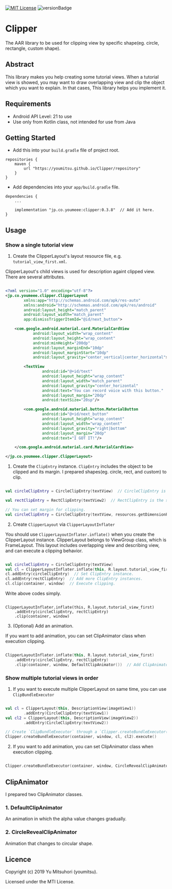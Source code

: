 [![MIT License](http://img.shields.io/badge/license-MIT-blue.svg?style=flat)](LICENSE)
![versionBadge](https://img.shields.io/badge/version-0.3.8-green.svg)

# Clipper


The AAR library to be used for clipping view by specific shape(eg. circle, rectangle, custom shape).


## Abstract


This library makes you help creating some tutorial views.
When a tutorial view is showed, you may want to draw overlapping view and clip the object which you want to explain.
In that cases, This library helps you implement it.


## Requirements


- Android API Level: 21 to use
- Use only from Kotlin class, not intended for use from Java


## Getting Started


- Add this into your `build.gradle` file of project root.


```
repositories {
    maven {
        url "https://youmitsu.github.io/Clipper/repository"
    }
}
```


- Add dependencies into your `app/build.gradle` file.

```
dependencies {
    ...
    
    implementation "jp.co.youmeee:clipper:0.3.8"  // Add it here.
}
```


## Usage

### Show a single tutorial view

1. Create the ClipperLayout's layout resource file, e.g. `tutorial_view_first.xml`.

ClipperLayout's child views is used for description againt clipped view.
There are several attributes.



```tutorial_view_first.xml

<?xml version="1.0" encoding="utf-8"?>
<jp.co.youmeee.clipper.ClipperLayout
        xmlns:app="http://schemas.android.com/apk/res-auto"
        xmlns:android="http://schemas.android.com/apk/res/android"
        android:layout_height="match_parent"
        android:layout_width="match_parent"
        app:dismissTriggerItemId="@id/next_button">

    <com.google.android.material.card.MaterialCardView
            android:layout_width="wrap_content"
            android:layout_height="wrap_content"
            android:minHeight="200dp"
            android:layout_marginEnd="10dp"
            android:layout_marginStart="10dp"
            android:layout_gravity="center_vertical|center_horizontal">

        <TextView
                android:id="@+id/text"
                android:layout_height="wrap_content"
                android:layout_width="match_parent"
                android:layout_gravity="center_horizontal"
                android:text="You can record voice with this button."
                android:layout_margin="20dp"
                android:textSize="20sp"/>

        <com.google.android.material.button.MaterialButton
                android:id="@+id/next_button"
                android:layout_height="wrap_content"
                android:layout_width="wrap_content"
                android:layout_gravity="right|bottom"
                android:layout_margin="20dp"
                android:text="I GOT IT!"/>

    </com.google.android.material.card.MaterialCardView>

</jp.co.youmeee.clipper.ClipperLayout>

```


1. Create the `ClipEntry` instance. `ClipEntry` includes the object to be clipped and its margin. I prepared shapes(eg. circle, rect, and custom) to clip.

```kotlin

val circleClipEntry = CircleClipEntry(textView)  // CircleClipEntry is the subclass of ClipEntry for clipping with a circle shape.

val rectClipEntry = RectClipEntry(textView2)  // RectClipEntry is the subclass of ClipEntry for clipping with a rectangle shape.

// You can set margin for clipping.
val circleClipEntry = CircleClipEntry(textView, resources.getDimensionPixelSize(R.dimen.fab_margin))  // Set the margin value into second args of ClipEntry constructor.

```

2. Create `ClipperLayout` via `ClipperLayoutInflater`

You should use `ClipperLayoutInflater.inflate()` when you create the ClipperLayout instance.
ClipperLayout belongs to ViewGroup class, which is FrameLayout. 
This layout includes overlapping view and describing view, and can execute a clipping behavior.


```kotlin

val circleClipEntry = CircleClipEntry(textView)
val cl = ClipperLayoutInflater.inflate(this, R.layout.tutorial_view_first)  // Create the ClipperLayout.
cl.addEntry(circleClipEntry)  // Set ClipEntry instance.
cl.addEntry(rectClipEntry)  // Add more ClipEntry instances.
cl.clip(container, window)  // Execute clipping.
```

Write above codes simply.

```

ClipperLayoutInflater.inflate(this, R.layout.tutorial_view_first)
    .addEntry(circleClipEntry, rectClipEntry)
    .clip(container, window)

```


3. (Optional) Add an animation.

If you want to add animation, you can set ClipAnimator class when execution clipping.

```kotlin

ClipperLayoutInflater.inflate(this, R.layout.tutorial_view_first)
    .addEntry(circleClipEntry, rectClipEntry)
    .clip(container, window, DefaultClipAnimator())  // Add ClipAnimator instance to the 3rd arg.

```

### Show multiple tutorial views in order


1. If you want to execute multiple ClipperLayout on same time, you can use `ClipBundleExecutor`


```kotlin

val cl = ClipperLayout(this, DescriptionView(imageView1))
        .addEntry(CircleClipEntry(textView1))
val cl2 = ClipperLayout(this, DescriptionView(imageView2))
        .addEntry(CircleClipEntry(textView2))

// Create `ClipBundleExecutor` through a `Clipper.createBundleExecutor()` method. To execute clipping, call `execute()` method. 
Clipper.createBundleExecutor(container, window, cl, cl2).execute()  

```

2. If you want to add animation, you can set ClipAnimator class when execution clipping.


```kotlin

Clipper.createBundleExecutor(container, window, CircleRevealClipAnimator(), cl, cl2).execute() 

```


## ClipAnimator

I prepared two ClipAnimator classes.

### 1. DefaultClipAnimator

An animation in which the alpha value changes gradually.


### 2. CircleRevealClipAnimator

Animation that changes to circular shape.


## Licence

Copyright (c) 2019 Yu Mitsuhori (youmitsu).

Licensed under the MTI License.
